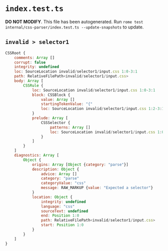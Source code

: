 # `index.test.ts`

**DO NOT MODIFY**. This file has been autogenerated. Run `rome test internal/css-parser/index.test.ts --update-snapshots` to update.

## `invalid > selector1`

```javascript
CSSRoot {
	comments: Array []
	corrupt: false
	integrity: undefined
	loc: SourceLocation invalid/selector1/input.css 1:0-3:1
	path: RelativeFilePath<invalid/selector1/input.css>
	body: Array [
		CSSRule {
			loc: SourceLocation invalid/selector1/input.css 1:0-3:1
			block: CSSBlock {
				value: Array []
				startingTokenValue: "{"
				loc: SourceLocation invalid/selector1/input.css 1:2-3:1
			}
			prelude: Array [
				CSSSelector {
					patterns: Array []
					loc: SourceLocation invalid/selector1/input.css 1:0-1:2
				}
			]
		}
	]
	diagnostics: Array [
		Object {
			origins: Array [Object {category: "parse"}]
			description: Object {
				advice: Array []
				category: "parse"
				categoryValue: "css"
				message: RAW_MARKUP {value: "Expected a selector"}
			}
			location: Object {
				integrity: undefined
				language: "css"
				sourceText: undefined
				end: Position 1:0
				path: RelativeFilePath<invalid/selector1/input.css>
				start: Position 1:0
			}
		}
	]
}
```
